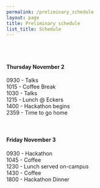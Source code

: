 ```yaml
---
permalink: /preliminary_schedule
layout: page
title: Preliminary schedule
list_title: Schedule
---
```

<br/>
<br/>

#### Thursday November 2<br/>
0930 - Talks<br/>
1015 - Coffee Break<br/>
1030 - Talks<br/>
1215 - Lunch @ Eckers<br/>
1400 - Hackathon begins<br/>
2359 - Time to go home<br/>
<br/>
<br/>
#### Friday November 3 <br/>
0930 - Hackathon<br/>
1045 - Coffee<br/>
1230 - Lunch served on-campus<br/>
1430 - Coffee<br/>
1800 - Hackathon Dinner<br/>